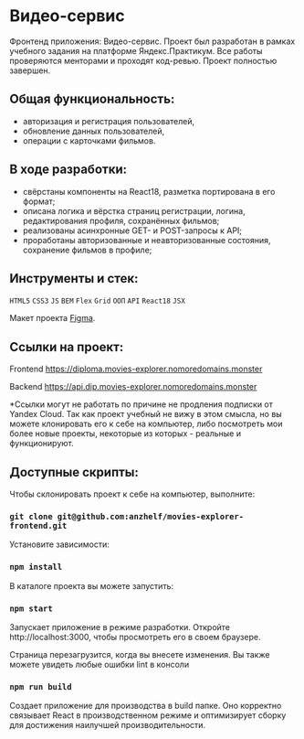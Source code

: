 # Видео-сервис

Фронтенд приложения: Видео-сервис.
Проект был разработан в рамках учебного задания на платформе Яндекс.Практикум. Все работы проверяются менторами и проходят код-ревью. Проект полностью завершен.

## Общая функциональность:

- авторизация и регистрация пользователей,
- обновление данных пользователей,
- операции с карточками фильмов.

## В ходе разработки:
  
- свёрстаны компоненты на React18, разметка портирована в его формат;
- описана логика и вёрстка страниц регистрации, логина, редактирования профиля, сохранённых фильмов;
- реализованы асинхронные GET- и POST-запросы к API;
- проработаны авторизованные и неавторизованные состояния, сохранение фильмов в профиле;

## Инструменты и стек:

`HTML5` `CSS3` `JS` `BEM` `Flex` `Grid` `ООП` `API` `React18` `JSX`

Макет проекта [Figma](https://www.figma.com/file/OQUb5GkeMIupd67QPBtSJ8/Diploma-Pink?node-id=932-3593&t=Q0lqvDGhAcpJ4WrT-0).

## Ссылки на проект:

Frontend https://diploma.movies-explorer.nomoredomains.monster

Backend https://api.dip.movies-explorer.nomoredomains.monster

*Ссылки могут не работать по причине не продления подписки от Yandex Cloud. Так как проект учебный не вижу в этом смысла, но вы можете клонировать его к себе на компьютер, либо посмотреть мои более новые проекты, некоторые из которых - реальные и функционируют.

## Доступные скрипты:

Чтобы склонировать проект к себе на компьютер, выполните:

### `git clone git@github.com:anzhelf/movies-explorer-frontend.git`

Установите зависимости:

### `npm install`

В каталоге проекта вы можете запустить:

### `npm start`

Запускает приложение в режиме разработки.
Откройте http://localhost:3000, чтобы просмотреть его в своем браузере.

Страница перезагрузится, когда вы внесете изменения.
Вы также можете увидеть любые ошибки lint в консоли

### `npm run build`

Создает приложение для производства в build папке.
Оно корректно связывает React в производственном режиме и оптимизирует сборку для достижения наилучшей производительности.
